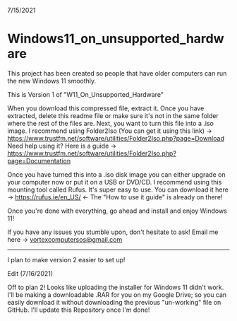 7/15/2021

# Windows11_on_unsupported_hardware
This project has been created so people that have older computers can run the new Windows 11 smoothly.

This is Version 1 of "W11_On_Unsupported_Hardware"

When you download this compressed file, extract it. Once you have extracted, delete this readme file or make sure it's not in the same folder where the rest of the files are.
Next, you want to turn this file into a .iso image. I recommend using Folder2Iso (You can get it using this link) -> https://www.trustfm.net/software/utilities/Folder2Iso.php?page=Download
Need help using it? Here is a guide -> https://www.trustfm.net/software/utilities/Folder2Iso.php?page=Documentation

Once you have turned this into a .iso disk image you can either upgrade on your computer now or put it on a USB or DVD/CD. I recommend using this mounting tool called Rufus. It's
super easy to use. You can download it here -> https://rufus.ie/en_US/    <- The "How to use it guide" is already on there!

Once you're done with everything, go ahead and install and enjoy Windows 11! 

If you have any issues you stumble upon, don't hesitate to ask! Email me here -> vortexcomputersos@gmail.com

--------------------------------------------------------------------------------------------------------------------------------------------------------------------------------------------
I plan to make version 2 easier to set up!

Edit (7/16/2021)

Off to plan 2! Looks like uploading the installer for Windows 11 didn't work. I'll be making a downloadable .RAR for you on my Google Drive; so you can easily download it without downloading the previous "un-working" file on GitHub. I'll update this Repository once I'm done!

